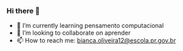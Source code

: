 ### Hi there 👋



- 🌱 I’m currently learning  pensamento computacional
- 👯 I’m looking to collaborate on aprender
- 📫 How to reach me: bianca.oliveira12@escola.pr.gov.br

